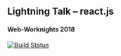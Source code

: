 ## Lightning Talk – react.js
#### Web-Worknights 2018


[![Build Status](https://travis-ci.org/signalwerk/talk.ramdajs.svg?branch=master)](https://travis-ci.org/signalwerk/talk.reactjs)
